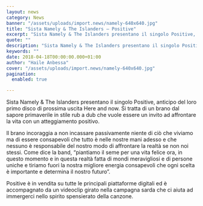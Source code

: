 ```yaml
---
layout: news
category: News
banner: "/assets/uploads/import.news/namely-640x640.jpg"
title: "Sista Namely & The Islanders – Positive"
excerpt: "Sista Namely & The Islanders presentano il singolo Positive, anticipo del loro primo disco di prossima uscita Here and now. Si tratta di un brano dal sapore primaverile in stile rub a dub che vuole essere un invito ad affrontare la vita con un atteggiamento positivo. Il brano incoraggia a non incassare passivamente niente di [&hellip"
quote: ""
description: "Sista Namely & The Islanders presentano il singolo Positive, anticipo del loro primo disco di prossima uscita Here and now. Si tratta di un brano dal sapore primaverile in stile rub a dub che vuole essere un invito ad affrontare la vita con un atteggiamento positivo. Il brano incoraggia a non incassare passivamente niente di [&hellip"
keywords: ""
date: 2018-04-18T00:00:00.000+01:00
author: "Haile Anbessa"
cover: "/assets/uploads/import.news/namely-640x640.jpg"
pagination:
  enabled: true

---
```


Sista Namely & The Islanders presentano il singolo Positive, anticipo del loro primo disco di prossima uscita Here and now. Si tratta di un brano dal sapore primaverile in stile rub a dub che vuole essere un invito ad affrontare la vita con un atteggiamento positivo.

Il brano incoraggia a non incassare passivamente niente di ciò che viviamo ma di essere consapevoli che tutto è nelle nostre mani adesso e che nessuno è responsabile del nostro modo di affrontare la realtà se non noi stessi. Come dice la band, “piantiamo il seme per una vita felice ora, in questo momento e in questa realtà fatta di mondi meravigliosi e di persone uniche e tiriamo fuori la nostra migliore energia consapevoli che ogni scelta è importante e determina il nostro futuro”.

Positive è in vendita su tutte le principali piattaforme digitali ed è accompagnato da un videoclip girato nella campagna sarda che ci aiuta ad immergerci nello spirito spensierato della canzone.